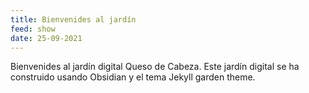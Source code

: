 ```yaml
---
title: Bienvenides al jardín
feed: show
date: 25-09-2021
---
```


Bienvenides al jardín digital Queso de Cabeza. Este jardín digital se ha construido usando Obsidian y el tema Jekyll garden theme. 

